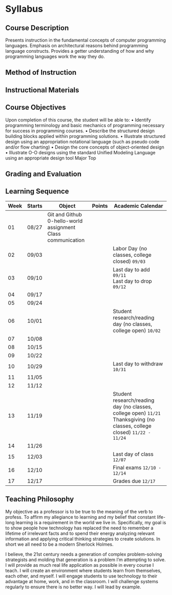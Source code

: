 # Syllabus
## Course Description
Presents instruction in the fundamental concepts of computer programming languages. Emphasis on architectural reasons behind programming language constructs. Provides a getter understanding of how and why programming languages work the way they do.

## Method of Instruction

## Instructional Materials

## Course Objectives
Upon completion of this course, the student will be able to: • Identify programming terminology and basic mechanics of programming necessary for success in programming courses.• Describe the structured design building blocks applied within programming solutions.• Illustrate structured design using an appropriation notational language (such as pseudo codeand/or flow charting)• Design the core concepts of object-oriented design• Illustrate O-O designs using the standard Unified Modeling Language using an appropriatedesign toolMajor Top

## Grading and Evaluation

## Learning Sequence

| Week | Starts | Object | Points | Academic Calendar |
|------|--------|--------|--------|-------------------|
|01|08/27| Git and Github<br />0-hello-world assignment<br />Class communication| | |
|02|09/03| | |Labor Day (no classes, college closed) `09/03` |
|03|09/10| | | Last day to add `09/11`<br />Last day to drop `09/12`|
|04|09/17| | || 
|05|09/24| | || 
|06|10/01| | |Student research/reading day (no classes, college open) `10/02`| 
|07|10/08| | || 
|08|10/15| | || 
|09|10/22| | || 
|10|10/29||  |Last day to withdraw `10/31` |
|11|11/05| ||  |
|12|11/12| | || 
|13|11/19| | |Student research/reading day (no classes, college open) `11/21`<br />Thanksgiving (no classes, college closed) `11/22 - 11/24`| 
|14|11/26| | || 
|15|12/03| | |Last day of class `12/07` |
|16|12/10| | |Final exams `12/10 - 12/14` |
|17|12/17| | |Grades due `12/17` |


## Teaching Philosophy
My objective as a professor is to be true to the meaning of the verb to profess. To affirm my allegiance to learning and my belief that constant life-long learning is a requirement in the world we live in. Specifically, my goal is to show people how technology has replaced the need to remember a lifetime of irrelevant facts and to spend their energy analyzing relevant information and applying critical thinking strategies to create solutions. In short we all need to be a modern Sherlock Holmes. 

I believe, the 21st century needs a generation of complex problem-solving strategists and molding that generation is a problem I’m attempting to solve. I will provide as much real life application as possible in every course I teach. I will create an environment where students learn from themselves, each other, and myself. I will engage students to use technology to their advantage at home, work, and in the classroom. I will challenge systems regularly to ensure there is no better way. I will lead by example.
